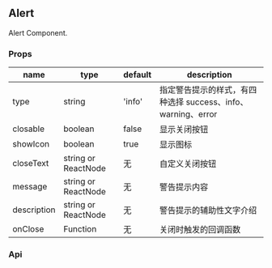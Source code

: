 ## Alert

Alert Component.

### Props
|name|type|default|description|
|---|---|---|---|
|type|string|'info'|指定警告提示的样式，有四种选择 success、info、warning、error|
|closable|boolean|false|	显示关闭按钮|
|showIcon|boolean|true|	显示图标|
|closeText|string or ReactNode|无|自定义关闭按钮|
|message|string or ReactNode|无|警告提示内容|
|description|string or ReactNode|无|警告提示的辅助性文字介绍|
|onClose|Function|无|关闭时触发的回调函数|
### Api